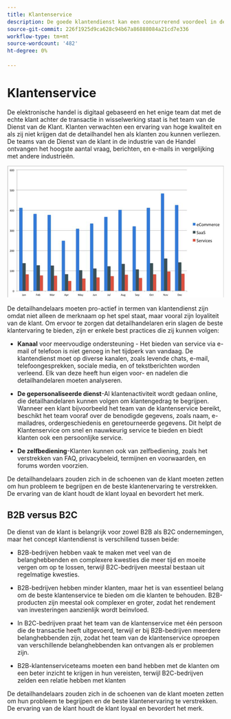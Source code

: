 ```yaml
---
title: Klantenservice
description: De goede klantendienst kan een concurrerend voordeel in de elektronische handel ruimte zijn.
source-git-commit: 226f1925d9ca628c94b67a86888084a21cd7e336
workflow-type: tm+mt
source-wordcount: '482'
ht-degree: 0%

---
```



# Klantenservice

De elektronische handel is digitaal gebaseerd en het enige team dat met de echte klant achter de transactie in wisselwerking staat is het team van de Dienst van de Klant. Klanten verwachten een ervaring van hoge kwaliteit en als zij niet krijgen dat de detailhandel hen als klanten zou kunnen verliezen. De teams van de Dienst van de klant in de industrie van de Handel ontvangen het hoogste aantal vraag, berichten, en e-mails in vergelijking met andere industrieën.

![Klantservice-balkoverzicht](../../assets/playbooks/customer-service-chart.png)

De detailhandelaars moeten pro-actief in termen van klantendienst zijn omdat niet alleen de merknaam op het spel staat, maar vooral zijn loyaliteit van de klant. Om ervoor te zorgen dat detailhandelaren erin slagen de beste klantervaring te bieden, zijn er enkele best practices die zij kunnen volgen:

- **Kanaal** voor meervoudige ondersteuning - Het bieden van service via e-mail of telefoon is niet genoeg in het tijdperk van vandaag. De klantendienst moet op diverse kanalen, zoals levende chats, e-mail, telefoongesprekken, sociale media, en of tekstberichten worden verleend. Elk van deze heeft hun eigen voor- en nadelen die detailhandelaren moeten analyseren.

- **De gepersonaliseerde dienst**-Al klantenactiviteit wordt gedaan online, die detailhandelaren kunnen volgen om klantengedrag te begrijpen. Wanneer een klant bijvoorbeeld het team van de klantenservice bereikt, beschikt het team vooraf over de benodigde gegevens, zoals naam, e-mailadres, ordergeschiedenis en geretourneerde gegevens. Dit helpt de Klantenservice om snel en nauwkeurig service te bieden en biedt klanten ook een persoonlijke service.

- **De zelfbediening**-Klanten kunnen ook van zelfbediening, zoals het verstrekken van FAQ, privacybeleid, termijnen en voorwaarden, en forums worden voorzien.

De detailhandelaars zouden zich in de schoenen van de klant moeten zetten om hun probleem te begrijpen en de beste klantenervaring te verstrekken. De ervaring van de klant houdt de klant loyaal en bevordert het merk.

## B2B versus B2C

De dienst van de klant is belangrijk voor zowel B2B als B2C ondernemingen, maar het concept klantendienst is verschillend tussen beide:

- B2B-bedrijven hebben vaak te maken met veel van de belanghebbenden en complexere kwesties die meer tijd en moeite vergen om op te lossen, terwijl B2C-bedrijven meestal bestaan uit regelmatige kwesties.

- B2B-bedrijven hebben minder klanten, maar het is van essentieel belang om de beste klantenservice te bieden om die klanten te behouden. B2B-producten zijn meestal ook complexer en groter, zodat het rendement van investeringen aanzienlijk wordt beïnvloed.

- In B2C-bedrijven praat het team van de klantenservice met één persoon die de transactie heeft uitgevoerd, terwijl er bij B2B-bedrijven meerdere belanghebbenden zijn, zodat het team van de klantenservice oproepen van verschillende belanghebbenden kan ontvangen als er problemen zijn.

- B2B-klantenserviceteams moeten een band hebben met de klanten om een beter inzicht te krijgen in hun vereisten, terwijl B2C-bedrijven zelden een relatie hebben met klanten

De detailhandelaars zouden zich in de schoenen van de klant moeten zetten om hun probleem te begrijpen en de beste klantenervaring te verstrekken. De ervaring van de klant houdt de klant loyaal en bevordert het merk.
